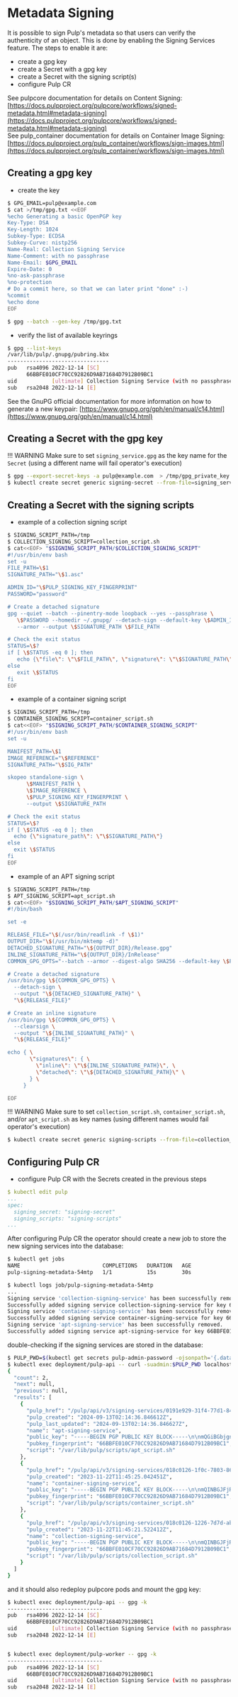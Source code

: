 # Metadata Signing

It is possible to sign Pulp's metadata so that users can verify the authenticity of an object.
This is done by enabling the Signing Services feature. The steps to enable it are:

* create a gpg key
* create a Secret with a gpg key
* create a Secret with the signing script(s)
* configure Pulp CR

See pulpcore documentation for details on Content Signing: [https://docs.pulpproject.org/pulpcore/workflows/signed-metadata.html#metadata-signing](https://docs.pulpproject.org/pulpcore/workflows/signed-metadata.html#metadata-signing)  
See pulp_container documentation for details on Container Image Signing: [https://docs.pulpproject.org/pulp_container/workflows/sign-images.html](https://docs.pulpproject.org/pulp_container/workflows/sign-images.html)


## Creating a gpg key

* create the key
```bash
$ GPG_EMAIL=pulp@example.com
$ cat >/tmp/gpg.txt <<EOF
%echo Generating a basic OpenPGP key
Key-Type: DSA
Key-Length: 1024
Subkey-Type: ECDSA
Subkey-Curve: nistp256
Name-Real: Collection Signing Service
Name-Comment: with no passphrase
Name-Email: $GPG_EMAIL
Expire-Date: 0
%no-ask-passphrase
%no-protection
# Do a commit here, so that we can later print "done" :-)
%commit
%echo done
EOF

$ gpg --batch --gen-key /tmp/gpg.txt
```

* verify the list of available keyrings
```bash
$ gpg --list-keys
/var/lib/pulp/.gnupg/pubring.kbx
--------------------------------
pub   rsa4096 2022-12-14 [SC]
      66BBFE010CF70CC92826D9AB71684D7912B09BC1
uid           [ultimate] Collection Signing Service (with no passphrase) <pulp@example.com>
sub   rsa2048 2022-12-14 [E]
```

See the GnuPG official documentation for more information on how to generate a new keypair: [https://www.gnupg.org/gph/en/manual/c14.html](https://www.gnupg.org/gph/en/manual/c14.html)

## Creating a Secret with the gpg key

!!! WARNING
    Make sure to set `signing_service.gpg` as the key name for the `Secret` (using a different name will fail operator's execution)

```bash
$ gpg --export-secret-keys -a pulp@example.com  > /tmp/gpg_private_key.gpg
$ kubectl create secret generic signing-secret --from-file=signing_service.gpg=/tmp/gpg_private_key.gpg
```

## Creating a Secret with the signing scripts

* example of a collection signing script
```bash
$ SIGNING_SCRIPT_PATH=/tmp
$ COLLECTION_SIGNING_SCRIPT=collection_script.sh
$ cat<<EOF> "$SIGNING_SCRIPT_PATH/$COLLECTION_SIGNING_SCRIPT"
#!/usr/bin/env bash
set -u
FILE_PATH=\$1
SIGNATURE_PATH="\$1.asc"

ADMIN_ID="\$PULP_SIGNING_KEY_FINGERPRINT"
PASSWORD="password"

# Create a detached signature
gpg --quiet --batch --pinentry-mode loopback --yes --passphrase \
   \$PASSWORD --homedir ~/.gnupg/ --detach-sign --default-key \$ADMIN_ID \
   --armor --output \$SIGNATURE_PATH \$FILE_PATH

# Check the exit status
STATUS=\$?
if [ \$STATUS -eq 0 ]; then
   echo {\"file\": \"\$FILE_PATH\", \"signature\": \"\$SIGNATURE_PATH\"}
else
   exit \$STATUS
fi
EOF
```

* example of a container signing script
```bash
$ SIGNING_SCRIPT_PATH=/tmp
$ CONTAINER_SIGNING_SCRIPT=container_script.sh
$ cat<<EOF> "$SIGNING_SCRIPT_PATH/$CONTAINER_SIGNING_SCRIPT"
#!/usr/bin/env bash
set -u

MANIFEST_PATH=\$1
IMAGE_REFERENCE="\$REFERENCE"
SIGNATURE_PATH="\$SIG_PATH"

skopeo standalone-sign \
      \$MANIFEST_PATH \
      \$IMAGE_REFERENCE \
      \$PULP_SIGNING_KEY_FINGERPRINT \
      --output \$SIGNATURE_PATH

# Check the exit status
STATUS=\$?
if [ \$STATUS -eq 0 ]; then
  echo {\"signature_path\": \"\$SIGNATURE_PATH\"}
else
  exit \$STATUS
fi
EOF
```

* example of an APT signing script
```bash
$ SIGNING_SCRIPT_PATH=/tmp
$ APT_SIGNING_SCRIPT=apt_script.sh
$ cat<<EOF> "$SIGNING_SCRIPT_PATH/$APT_SIGNING_SCRIPT"
#!/bin/bash

set -e

RELEASE_FILE="\$(/usr/bin/readlink -f \$1)"
OUTPUT_DIR="\$(/usr/bin/mktemp -d)"
DETACHED_SIGNATURE_PATH="\${OUTPUT_DIR}/Release.gpg"
INLINE_SIGNATURE_PATH="\${OUTPUT_DIR}/InRelease"
COMMON_GPG_OPTS="--batch --armor --digest-algo SHA256 --default-key \$PULP_SIGNING_KEY_FINGERPRINT"

# Create a detached signature
/usr/bin/gpg \${COMMON_GPG_OPTS} \
  --detach-sign \
  --output "\${DETACHED_SIGNATURE_PATH}" \
  "\${RELEASE_FILE}"

# Create an inline signature
/usr/bin/gpg \${COMMON_GPG_OPTS} \
  --clearsign \
  --output "\${INLINE_SIGNATURE_PATH}" \
  "\${RELEASE_FILE}"

echo { \
       \"signatures\": { \
         \"inline\": \"\${INLINE_SIGNATURE_PATH}\", \
         \"detached\": \"\${DETACHED_SIGNATURE_PATH}\" \
       } \
     }

EOF
```

!!! WARNING
    Make sure to set `collection_script.sh`, `container_script.sh`, and/or `apt_script.sh` as key names (using different names would fail operator's execution)

```bash
$ kubectl create secret generic signing-scripts --from-file=collection_script.sh=/tmp/collection_script.sh --from-file=container_script.sh=/tmp/container_script.sh --from-file=apt_script.sh=/tmp/apt_script.sh
```

## Configuring Pulp CR

* configure Pulp CR with the Secrets created in the previous steps
```yaml
$ kubectl edit pulp
...
spec:
  signing_secret: "signing-secret"
  signing_scripts: "signing-scripts"
...
```

After configuring Pulp CR the operator should create a new job to store the new
signing services into the database:
```bash
$ kubectl get jobs
NAME                          COMPLETIONS   DURATION   AGE
pulp-signing-metadata-54mtp   1/1           15s        30s

$ kubectl logs job/pulp-signing-metadata-54mtp
...
Signing service 'collection-signing-service' has been successfully removed.
Successfully added signing service collection-signing-service for key 66BBFE010CF70CC92826D9AB71684D7912B09BC1.
Signing service 'container-signing-service' has been successfully removed.
Successfully added signing service container-signing-service for key 66BBFE010CF70CC92826D9AB71684D7912B09BC1.
Signing service 'apt-signing-service' has been successfully removed.
Successfully added signing service apt-signing-service for key 66BBFE010CF70CC92826D9AB71684D7912B09BC1.
```

double-checking if the signing services are stored in the database:
```bash
$ PULP_PWD=$(kubectl get secrets pulp-admin-password -ojsonpath='{.data.password}'|base64 -d)
$ kubectl exec deployment/pulp-api -- curl -suadmin:$PULP_PWD localhost:24817/pulp/api/v3/signing-services/|jq
{
  "count": 2,
  "next": null,
  "previous": null,
  "results": [
    {
      "pulp_href": "/pulp/api/v3/signing-services/0191e929-31f4-77d1-841e-2b545cf45da3/",
      "pulp_created": "2024-09-13T02:14:36.846612Z",
      "pulp_last_updated": "2024-09-13T02:14:36.846627Z",
      "name": "apt-signing-service",
      "public_key": "-----BEGIN PGP PUBLIC KEY BLOCK-----\n\nmQGiBGbjgnIRBACc7VbJTNbDRja...",
      "pubkey_fingerprint": "66BBFE010CF70CC92826D9AB71684D7912B09BC1",
      "script": "/var/lib/pulp/scripts/apt_script.sh"
    },
    {
      "pulp_href": "/pulp/api/v3/signing-services/018c0126-1f0c-7803-868d-1a1ee7210db1/",
      "pulp_created": "2023-11-22T11:45:25.042451Z",
      "name": "container-signing-service",
      "public_key": "-----BEGIN PGP PUBLIC KEY BLOCK-----\n\nmQINBGJFjREBEACS1aBb6sqz1kfO/Ii...",
      "pubkey_fingerprint": "66BBFE010CF70CC92826D9AB71684D7912B09BC1",
      "script": "/var/lib/pulp/scripts/container_script.sh"
    },
    {
      "pulp_href": "/pulp/api/v3/signing-services/018c0126-1226-7d7d-abae-aebdc040743c/",
      "pulp_created": "2023-11-22T11:45:21.522412Z",
      "name": "collection-signing-service",
      "public_key": "-----BEGIN PGP PUBLIC KEY BLOCK-----\n\nmQINBGJFjREBE...",
      "pubkey_fingerprint": "66BBFE010CF70CC92826D9AB71684D7912B09BC1",
      "script": "/var/lib/pulp/scripts/collection_script.sh"
    }
  ]
}
```

and it should also redeploy pulpcore pods and mount the gpg key:
```bash
$ kubectl exec deployment/pulp-api -- gpg -k
------------------------------
pub   rsa4096 2022-12-14 [SC]
      66BBFE010CF70CC92826D9AB71684D7912B09BC1
uid           [ultimate] Collection Signing Service (with no passphrase) <pulp@example.com>
sub   rsa2048 2022-12-14 [E]


$ kubectl exec deployment/pulp-worker -- gpg -k
------------------------------
pub   rsa4096 2022-12-14 [SC]
      66BBFE010CF70CC92826D9AB71684D7912B09BC1
uid           [ultimate] Collection Signing Service (with no passphrase) <pulp@example.com>
sub   rsa2048 2022-12-14 [E]
```

